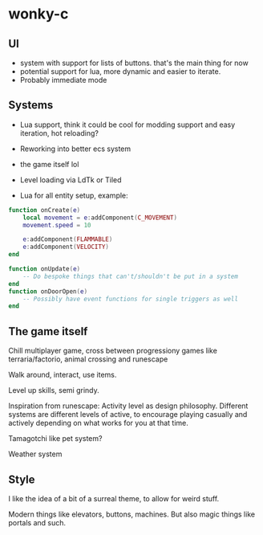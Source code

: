 # wonky-c

## UI
* system with support for lists of buttons. that's the main thing for now
* potential support for lua, more dynamic and easier to iterate.
* Probably immediate mode

## Systems
* Lua support, think it could be cool for modding support and easy iteration, hot reloading?
* Reworking into better ecs system
* the game itself lol
* Level loading via LdTk or Tiled

* Lua for all entity setup, example:
```lua
function onCreate(e)
    local movement = e:addComponent(C_MOVEMENT)
    movement.speed = 10

    e:addComponent(FLAMMABLE)
    e:addComponent(VELOCITY)
end

function onUpdate(e)
    -- Do bespoke things that can't/shouldn't be put in a system
end
function onDoorOpen(e)
    -- Possibly have event functions for single triggers as well
end
```

## The game itself
Chill multiplayer game, cross between progressiony games like terraria/factorio, animal crossing and runescape

Walk around, interact, use items.

Level up skills, semi grindy.

Inspiration from runescape: Activity level as design philosophy. Different
systems are different levels of active, to encourage playing casually and
actively depending on what works for you at that time.

Tamagotchi like pet system?

Weather system

## Style
I like the idea of a bit of a surreal theme, to allow for weird stuff.

Modern things like elevators, buttons, machines. But also magic things like
portals and such.
